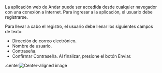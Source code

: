 La aplicación web de Andar  puede ser accedida desde cualquier navegador con una conexión a Internet.
Para ingresar a la aplicación, el usuario debe registrarse. 

Para llevar a cabo el registro, el usuario debe llenar los siguientes campos de texto:

* Dirección de correo electrónico.
* Nombre de usuario.
* Contraseña.
* Confirmar Contraseña.
Al finalizar, presione el botón Enviar.

.center![Center-aligned image](https://s3-us-west-2.amazonaws.com/andarwiki/registro.jpg)